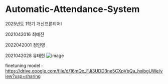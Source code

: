 # Automatic-Attendance-System

2025년도 1학기 개신프론티어I

2021042016 최예진

2022042001   정인영

2021042028   유태현
![image](https://github.com/user-attachments/assets/7672b8a4-3891-4540-bf22-c3c0c1b5be29)





finetuning model : https://drive.google.com/file/d/16mQx_FJi3UDD3ne5CXpVbQa_hxibgUWe/view?usp=sharing

